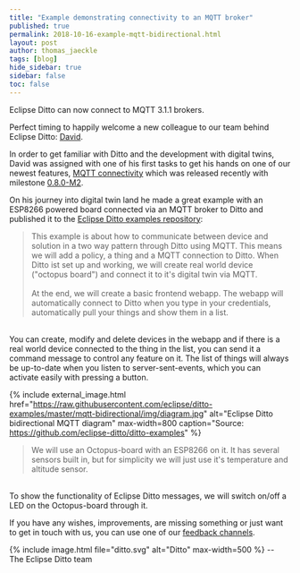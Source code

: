 ```yaml
---
title: "Example demonstrating connectivity to an MQTT broker"
published: true
permalink: 2018-10-16-example-mqtt-bidirectional.html
layout: post
author: thomas_jaeckle
tags: [blog]
hide_sidebar: true
sidebar: false
toc: false
---
```


Eclipse Ditto can now connect to MQTT 3.1.1 brokers.

Perfect timing to happily welcome a new colleague to our team behind Eclipse Ditto: [David](https://github.com/joosdavid). 

In order to get familiar with Ditto and the development with digital twins, David was assigned with one of his first 
tasks to get his hands on one of our newest features, [MQTT connectivity](connectivity-protocol-bindings-mqtt.html) 
which was released recently with milestone [0.8.0-M2](2018-09-27-milestone-announcement-080-M2.html).

On his journey into digital twin land he made a great example with an ESP8266 powered board connected via an MQTT broker
to Ditto and published it to the 
[Eclipse Ditto examples repository](https://github.com/eclipse-ditto/ditto-examples/tree/master/mqtt-bidirectional):

> This example is about how to communicate between device and solution in a two way pattern through Ditto using MQTT. 
  This means we will add a policy, a thing and a MQTT connection to Ditto. 
  When Ditto ist set up and working, we will create real world device ("octopus board") and connect it to it's 
  digital twin via MQTT.
  <br/><br/>
  At the end, we will create a basic frontend webapp. 
  The webapp will automatically connect to Ditto when you type in your credentials, automatically pull your things 
  and show them in a list.
  <br/>
  You can create, modify and delete devices in the webapp and if there is a real world device connected to the thing 
  in the list, you can send it a command message to control any feature on it. 
  The list of things will always be up-to-date when you listen to server-sent-events, which you can activate easily 
  with pressing a button.

{% include external_image.html
href="https://raw.githubusercontent.com/eclipse/ditto-examples/master/mqtt-bidirectional/img/diagram.jpg" 
alt="Eclipse Ditto bidirectional MQTT diagram" 
max-width=800 
caption="Source: https://github.com/eclipse-ditto/ditto-examples" %}

> We will use an Octopus-board with an ESP8266 on it. It has several sensors built in, but for simplicity we will
 just use it's temperature and altitude sensor. 
 <br/>
 To show the functionality of Eclipse Ditto messages, we will switch on/off a LED on the Octopus-board through it.


If you have any wishes, improvements, are missing something
or just want to get in touch with us, you can use one of
our [feedback channels](https://www.eclipse.org/ditto/feedback.html).


{% include image.html file="ditto.svg" alt="Ditto" max-width=500 %}
--<br/>
The Eclipse Ditto team
